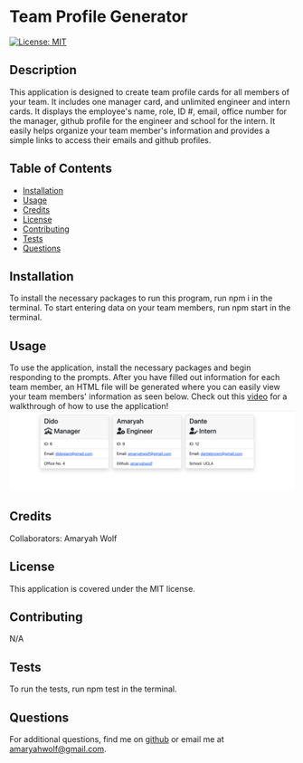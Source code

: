 # Team Profile Generator
 
[![License: MIT](https://img.shields.io/badge/License-MIT-yellow.svg)](https://opensource.org/licenses/MIT)

## Description
This application is designed to create team profile cards for all members of your team. It includes one manager card, and unlimited engineer and intern cards. It displays the employee's name, role, ID #, email, office number for the manager, github profile for the engineer and school for the intern. It easily helps organize your team member's information and provides a simple links to access their emails and github profiles.

## Table of Contents
- [Installation](#installation)
- [Usage](#usage)
- [Credits](#credits)
- [License](#license)
- [Contributing](#contributing)
- [Tests](#tests)
- [Questions](#questions)

## Installation
To install the necessary packages to run this program, run npm i in the terminal. To start entering data on your team members, run npm start in the terminal.

## Usage
To use the application, install the necessary packages and begin responding to the prompts. After you have filled out information for each team member, an HTML file will be generated where you can easily view your team members' information as seen below. Check out this [video](https://drive.google.com/file/d/1fC8SMu0DH3C-wPzHoGw3XDbP27LjDSzk/view) for a walkthrough of how to use the application!
![Screenshot of application](./assets/team-profile-generator-screenshot.png)

## Credits
Collaborators: Amaryah Wolf

## License
This application is covered under the MIT license.

## Contributing
N/A

## Tests
To run the tests, run npm test in the terminal.

## Questions
For additional questions, find me on [github](https://github.com/amaryahwolf) or email me at amaryahwolf@gmail.com.

